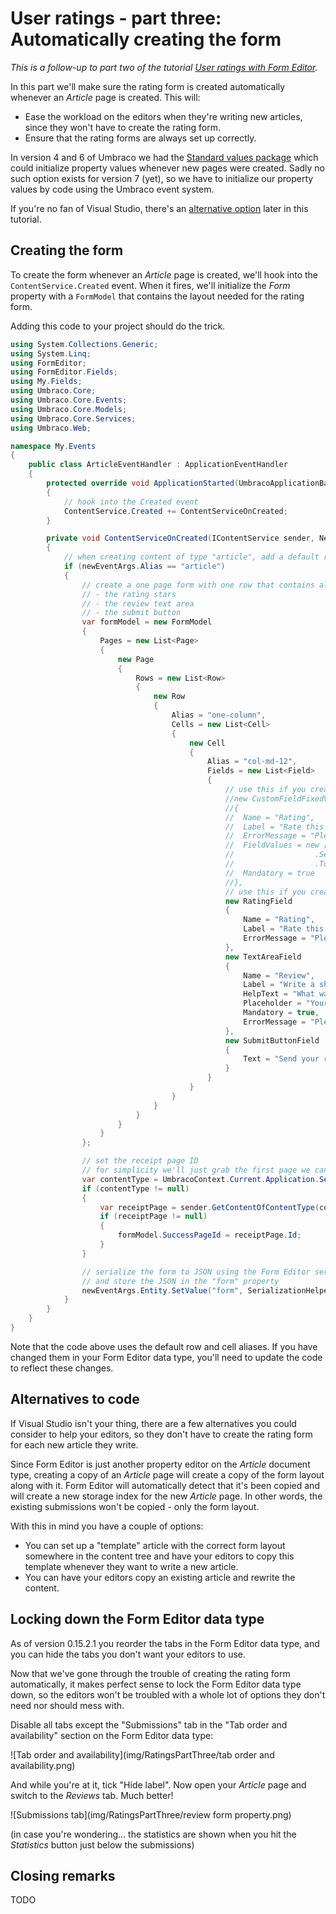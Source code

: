 # User ratings - part three: Automatically creating the form
*This is a follow-up to part two of the tutorial [User ratings with Form Editor](RatingsPartTwo.md).*

In this part we'll make sure the rating form is created automatically whenever an *Article* page is created. This will:

- Ease the workload on the editors when they're writing new articles, since they won't have to create the rating form.
- Ensure that the rating forms are always set up correctly.

In version 4 and 6 of Umbraco we had the [Standard values package](https://our.umbraco.org/projects/developer-tools/standard-values-in-umbraco/) which could initialize property values whenever new pages were created. Sadly no such option exists for version 7 (yet), so we have to initialize our property values by code using the Umbraco event system.

If you're no fan of Visual Studio, there's an [alternative option](#alternatives-to-code) later in this tutorial.

## Creating the form
To create the form whenever an *Article* page is created, we'll hook into the `ContentService.Created` event. When it fires, we'll initialize the *Form* property with a `FormModel` that contains the layout needed for the rating form.

Adding this code to your project should do the trick.

```cs
using System.Collections.Generic;
using System.Linq;
using FormEditor;
using FormEditor.Fields;
using My.Fields;
using Umbraco.Core;
using Umbraco.Core.Events;
using Umbraco.Core.Models;
using Umbraco.Core.Services;
using Umbraco.Web;

namespace My.Events
{
	public class ArticleEventHandler : ApplicationEventHandler
	{
		protected override void ApplicationStarted(UmbracoApplicationBase umbracoApplication, ApplicationContext applicationContext)
		{
			// hook into the Created event
			ContentService.Created += ContentServiceOnCreated;
		}

		private void ContentServiceOnCreated(IContentService sender, NewEventArgs<IContent> newEventArgs)
		{
			// when creating content of type "article", add a default rating form 
			if (newEventArgs.Alias == "article")
			{
				// create a one page form with one row that contains all the fields for the rating form:
				// - the rating stars
				// - the review text area
				// - the submit button
				var formModel = new FormModel
				{
					Pages = new List<Page>
					{
						new Page
						{
							Rows = new List<Row>
							{
								new Row
								{
									Alias = "one-column",
									Cells = new List<Cell>
									{
										new Cell
										{
											Alias = "col-md-12",
											Fields = new List<Field>
											{
												// use this if you created a simple custom field for the rating stars
												//new CustomFieldFixedValues("my.rating.simple", "Rating")
												//{
												//	Name = "Rating",
												//	Label = "Rate this article",
												//	ErrorMessage = "Please rate",
												//	FieldValues = new [] {"5", "4", "3", "2", "1"}
												//					.Select(value => new FieldValue { Value = value.ToString(), Selected = false })
												//					.ToArray(),
												//	Mandatory = true
												//},
												// use this if you created an advanced custom field for the rating stars
												new RatingField
												{
													Name = "Rating",
													Label = "Rate this article",
													ErrorMessage = "Please rate"
												},
												new TextAreaField
												{
													Name = "Review",
													Label = "Write a short review",
													HelpText = "What was good/bad about it?",
													Placeholder = "Your review here",
													Mandatory = true,
													ErrorMessage = "Please enter your review"
												},
												new SubmitButtonField
												{
													Text = "Send your review"
												}
											}
										}
									}
								}
							}
						}
					}
				};

				// set the receipt page ID 
				// for simplicity we'll just grab the first page we can find of type "receipt" (you should probably do something a bit smarter)
				var contentType = UmbracoContext.Current.Application.Services.ContentTypeService.GetContentType("receipt");
				if (contentType != null)
				{
					var receiptPage = sender.GetContentOfContentType(contentType.Id)?.FirstOrDefault();
					if (receiptPage != null)
					{
						formModel.SuccessPageId = receiptPage.Id;
					}
				}

				// serialize the form to JSON using the Form Editor serialization helper
				// and store the JSON in the "form" property
				newEventArgs.Entity.SetValue("form", SerializationHelper.SerializeFormModel(formModel));
			}
		}
	}
}
```

Note that the code above uses the default row and cell aliases. If you have changed them in your Form Editor data type, you'll need to update the code to reflect these changes.

## Alternatives to code
If Visual Studio isn't your thing, there are a few alternatives you could consider to help your editors, so they don't have to create the rating form for each new article they write. 

Since Form Editor is just another property editor on the *Article* document type, creating a copy of an *Article* page will create a copy of the form layout along with it. Form Editor will automatically detect that it's been copied and will create a new storage index for the new *Article* page. In other words, the existing submissions won't be copied - only the form layout.

With this in mind you have a couple of options:
- You can set up a "template" article with the correct form layout somewhere in the content tree and have your editors to copy this template whenever they want to write a new article.
- You can have your editors copy an existing article and rewrite the content.

## Locking down the Form Editor data type
As of version 0.15.2.1 you reorder the tabs in the Form Editor data type, and you can hide the tabs you don't want your editors to use. 

Now that we've gone through the trouble of creating the rating form automatically, it makes perfect sense to lock the Form Editor data type down, so the editors won't be troubled with a whole lot of options they don't need nor should mess with.

Disable all tabs except the "Submissions" tab in the "Tab order and availability" section on the Form Editor data type:

![Tab order and availability](img/RatingsPartThree/tab order and availability.png)

And while you're at it, tick "Hide label". Now open your *Article* page and switch to the *Reviews* tab. Much better! 

![Submissions tab](img/RatingsPartThree/review form property.png)

(in case you're wondering... the statistics are shown when you hit the *Statistics* button just below the submissions)

## Closing remarks
TODO
